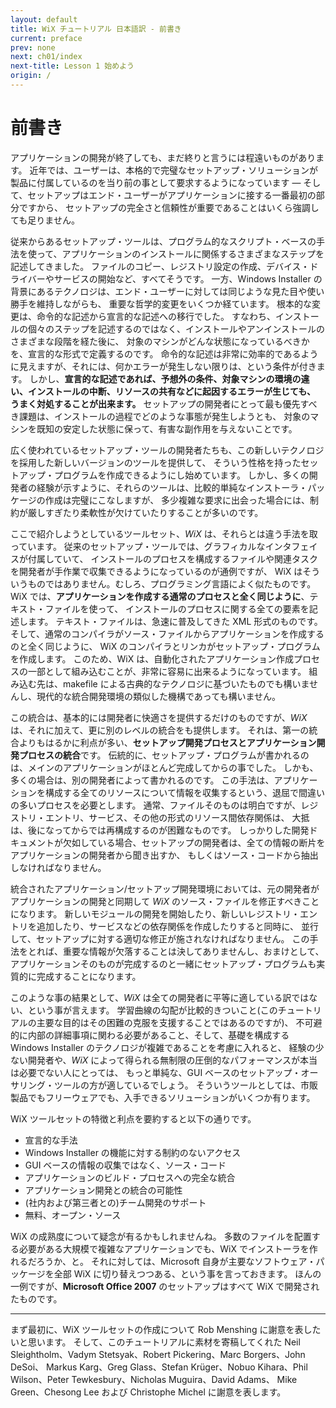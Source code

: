 ```yaml
---
layout: default
title: WiX チュートリアル 日本語訳 - 前書き
current: preface
prev: none
next: ch01/index
next-title: Lesson 1 始めよう
origin: /
---
```

# 前書き

アプリケーションの開発が終了しても、まだ終りと言うには程遠いものがあります。
近年では、ユーザーは、本格的で完璧なセットアップ・ソリューションが製品に付属しているのを当り前の事として要求するようになっています — 
そして、セットアップはエンド・ユーザーがアプリケーションに接する一番最初の部分ですから、
セットアップの完全さと信頼性が重要であることはいくら強調しても足りません。

従来からあるセットアップ・ツールは、プログラム的なスクリプト・ベースの手法を使って、アプリケーションのインストールに関係するさまざまなステップを記述してきました。
ファイルのコピー、レジストリ設定の作成、デバイス・ドライバーやサービスの開始など、すべてそうです。
一方、Windows Installer の背景にあるテクノロジは、エンド・ユーザーに対しては同じような見た目や使い勝手を維持しながらも、
重要な哲学的変更をいくつか経ています。
根本的な変更は、命令的な記述から宣言的な記述への移行でした。
すなわち、インストールの個々のステップを記述するのではなく、インストールやアンインストールのさまざまな段階を経た後に、
対象のマシンがどんな状態になっているべきかを、宣言的な形式で定義するのです。
命令的な記述は非常に効率的であるように見えますが、それには、何かエラーが発生しない限りは、という条件が付きます。
しかし、**宣言的な記述であれば、予想外の条件、対象マシンの環境の違い、インストールの中断、リソースの共有などに起因するエラーが生じても、
うまく対処することが出来ます。**
セットアップの開発者にとって最も優先すべき課題は、インストールの過程でどのような事態が発生しようとも、
対象のマシンを既知の安定した状態に保って、有害な副作用を与えないことです。

広く使われているセットアップ・ツールの開発者たちも、この新しいテクノロジを採用した新しいバージョンのツールを提供して、
そういう性格を持ったセットアップ・プログラムを作成できるようにし始めています。
しかし、多くの開発者の経験が示すように、それらのツールは、比較的単純なインストーラ・パッケージの作成は完璧にこなしますが、
多少複雑な要求に出会った場合には、制約が厳しすぎたり柔軟性が欠けていたりすることが多いのです。

ここで紹介しようとしているツールセット、*WiX* は、それらとは違う手法を取っています。
従来のセットアップ・ツールでは、グラフィカルなインタフェイスが付属していて、
インストールのプロセスを構成するファイルや関連タスクを開発者が手作業で収集できるようになっているのが通例ですが、
WiX はそういうものではありません。むしろ、プログラミング言語によく似たものです。
WiX では、**アプリケーションを作成する通常のプロセスと全く同じように**、テキスト・ファイルを使って、
インストールのプロセスに関する全ての要素を記述します。
テキスト・ファイルは、急速に普及してきた XML 形式のものです。
そして、通常のコンパイラがソース・ファイルからアプリケーションを作成するのと全く同じように、
WiX のコンパイラとリンカがセットアップ・プログラムを作成します。
このため、WiX は、自動化されたアプリケーション作成プロセスの一部として組み込むことが、非常に容易に出来るようになっています。
組み込む先は、makefile による古典的なテクノロジに基づいたものでも構いませんし、現代的な統合開発環境の類似した機構であっても構いません。

この統合は、基本的には開発者に快適さを提供するだけのものですが、*WiX* は、それに加えて、更に別のレベルの統合をも提供します。
それは、第一の統合よりもはるかに利点が多い、**セットアップ開発プロセスとアプリケーション開発プロセスの統合**です。
伝統的に、セットアップ・プログラムが書かれるのは、メインのアプリケーションがほとんど完成してからの事でした。
しかも、多くの場合は、別の開発者によって書かれるのです。
この手法は、アプリケーションを構成する全てのリソースについて情報を収集するという、退屈で間違いの多いプロセスを必要とします。
通常、ファイルそのものは明白ですが、レジストリ・エントリ、サービス、その他の形式のリソース間依存関係は、
大抵は、後になってからでは再構成するのが困難なものです。
しっかりした開発ドキュメントが欠如している場合、セットアップの開発者は、全ての情報の断片をアプリケーションの開発者から聞き出すか、
もしくはソース・コードから抽出しなければなりません。

統合されたアプリケーション/セットアップ開発環境においては、元の開発者がアプリケーションの開発と同期して
*WiX* のソース・ファイルを修正すべきことになります。
新しいモジュールの開発を開始したり、新しいレジストリ・エントリを追加したり、サービスなどの依存関係を作成したりすると同時に、
並行して、セットアップに対する適切な修正が施されなければなりません。
この手法をとれば、重要な情報が欠落することは決してありませんし、おまけとして、
アプリケーションそのものが完成するのと一緒にセットアップ・プログラムも実質的に完成することになります。

このような事の結果として、*WiX* は全ての開発者に平等に適している訳ではない、という事が言えます。
学習曲線の勾配が比較的きついこと(このチュートリアルの主要な目的はその困難の克服を支援することではあるのですが)、
不可避的に内部の詳細事項に関わる必要があること、そして、基礎を構成する Windows Installer のテクノロジが複雑であることを考慮に入れると、
経験の少ない開発者や、*WiX* によって得られる無制限の圧倒的なパフォーマンスが本当は必要でない人にとっては、
もっと単純な、GUI ベースのセットアップ・オーサリング・ツールの方が適しているでしょう。
そういうツールとしては、市販製品でもフリーウェアでも、入手できるソリューションがいくつか有ります。

WiX ツールセットの特徴と利点を要約すると以下の通りです。

+ 宣言的な手法
+ Windows Installer の機能に対する制約のないアクセス
+ GUI ベースの情報の収集ではなく、ソース・コード
+ アプリケーションのビルド・プロセスへの完全な統合
+ アプリケーション開発との統合の可能性
+ (社内および第三者との)チーム開発のサポート
+ 無料、オープン・ソース

WiX の成熟度について疑念が有るかもしれませんね。
多数のファイルを配置する必要がある大規模で複雑なアプリケーションでも、WiX でインストーラを作れるだろうか、と。
それに対しては、Microsoft 自身が主要なソフトウェア・パッケージを全部 WiX に切り替えつつある、という事を言っておきます。
ほんの一例ですが、**Microsoft Office 2007** のセットアップはすべて WiX で開発されたものです。

----

まず最初に、WiX ツールセットの作成について Rob Menshing に謝意を表したいと思います。
そして、このチュートリアルに素材を寄稿してくれた Neil Sleightholm、Vadym Stetsyak、Robert Pickering、Marc Borgers、John DeSoi、
Markus Karg、Greg Glass、Stefan Krüger、Nobuo Kihara、Phil Wilson、Peter Tewkesbury、Nicholas Muguira、David Adams、
Mike Green、Chesong Lee および Christophe Michel に謝意を表します。